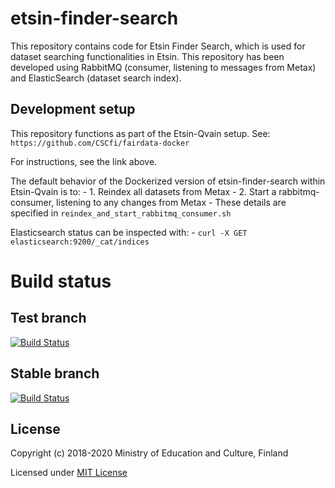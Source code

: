 # etsin-finder-search

This repository contains code for Etsin Finder Search, which is used for dataset searching functionalities in Etsin. This repository has been developed using RabbitMQ (consumer, listening to messages from Metax) and ElasticSearch (dataset search index).

## Development setup

This repository functions as part of the Etsin-Qvain setup. See: `https://github.com/CSCfi/fairdata-docker`

For instructions, see the link above.

The default behavior of the Dockerized version of etsin-finder-search within Etsin-Qvain is to:
    - 1. Reindex all datasets from Metax
    - 2. Start a rabbitmq-consumer, listening to any changes from Metax
    - These details are specified in `reindex_and_start_rabbitmq_consumer.sh`

Elasticsearch status can be inspected with:
    - `curl -X GET elasticsearch:9200/_cat/indices`

# Build status

## Test branch
[![Build Status](https://travis-ci.com/CSCfi/etsin-finder-search.svg?branch=test)](https://travis-ci.com/CSCfi/etsin-finder-search)

## Stable branch
[![Build Status](https://travis-ci.com/CSCfi/etsin-finder-search.svg?branch=stable)](https://travis-ci.com/CSCfi/etsin-finder-search)

License
-------
Copyright (c) 2018-2020 Ministry of Education and Culture, Finland

Licensed under [MIT License](LICENSE)
